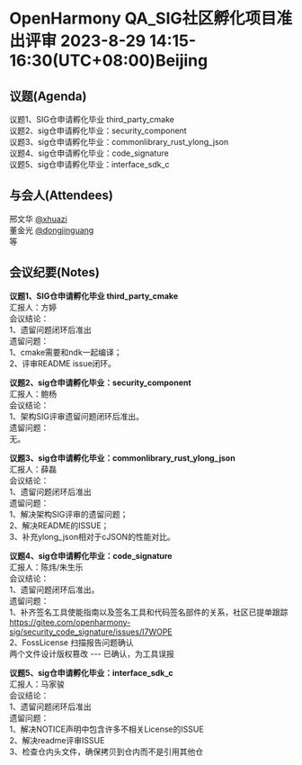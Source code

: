 # OpenHarmony QA_SIG社区孵化项目准出评审 2023-8-29 14:15-16:30(UTC+08:00)Beijing

## 议题(Agenda)

议题1、SIG仓申请孵化毕业 third_party_cmake  
议题2、sig仓申请孵化毕业：security_component  
议题3、sig仓申请孵化毕业：commonlibrary_rust_ylong_json  
议题4、sig仓申请孵化毕业：code_signature  
议题5、sig仓申请孵化毕业：interface_sdk_c  

## 与会人(Attendees)

邢文华 [@xhuazi](https://gitee.com/xhuazi)  
董金光 [@dongjinguang](https://gitee.com/dongjinguang)  
等

## 会议纪要(Notes)

**议题1、SIG仓申请孵化毕业 third_party_cmake**  
汇报人：方婷  
会议结论：  
1、遗留问题闭环后准出  
遗留问题：  
1、cmake需要和ndk一起编译；  
2、评审README issue闭环。  

**议题2、sig仓申请孵化毕业：security_component**  
汇报人：鲍杨  
会议结论：  
1、架构SIG评审遗留问题闭环后准出。  
遗留问题：  
无。  

**议题3、sig仓申请孵化毕业：commonlibrary_rust_ylong_json**  
汇报人：薛磊  
会议结论：  
1、遗留问题闭环后准出  
遗留问题：  
1、解决架构SIG评审的遗留问题；  
2、解决README的ISSUE；  
3、补充ylong_json相对于cJSON的性能对比。  

**议题4、sig仓申请孵化毕业：code_signature**  
汇报人：陈炜/朱生乐  
会议结论：  
1、遗留问题闭环后准出。  
遗留问题：  
1、补齐签名工具使能指南以及签名工具和代码签名部件的关系，社区已提单跟踪  
https://gitee.com/openharmony-sig/security_code_signature/issues/I7WOPE  
2、FossLicense 扫描报告问题确认  
   两个文件设计版权篡改  --- 已确认，为工具误报  

**议题5、sig仓申请孵化毕业：interface_sdk_c**  
汇报人：马家骏  
会议结论：  
1、遗留问题闭环后准出  
遗留问题：  
1、解决NOTICE声明中包含许多不相关License的ISSUE  
2、解决readme评审ISSUE  
3、检查仓内头文件，确保拷贝到仓内而不是引用其他仓  
